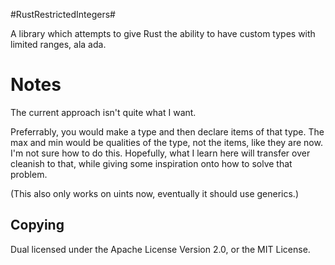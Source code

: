#RustRestrictedIntegers#

A library which attempts to give Rust the ability to have custom types with
limited ranges, ala ada.

# Notes #
The current approach isn't quite what I want.

Preferrably, you would make a type and then declare items of that type. The max and min
would be qualities of the type, not the items, like they are now. I'm not sure how to do
this. Hopefully, what I learn here will transfer over cleanish to that, while giving
some inspiration onto how to solve that problem.

(This also only works on uints now, eventually it should use generics.)

## Copying ##

Dual licensed under the Apache License Version 2.0, or the MIT License.
